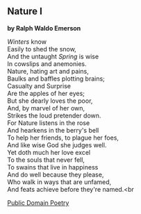    ## Nature I
   **by Ralph Waldo Emerson**
   
   _Winters_ know<br>
   Easily to shed the snow,<br>
   And the untaught _Spring_ is wise<br>
   In cowslips and anemonies.<br>
   Nature, hating art and pains,<br>
   Baulks and baffles plotting brains;<br>
   Casualty and Surprise<br>
   Are the apples of her eyes;<br>
   But she dearly loves the poor,<br>
   And, by marvel of her own,<br>
   Strikes the loud pretender down.<br>
   For Nature listens in the rose<br>
   And hearkens in the berry's bell<br>
   To help her friends, to plague her foes,<br>
   And like wise God she judges well.<br>
   Yet doth much her love excel<br>
   To the souls that never fell,<br>
   To swains that live in happiness<br>
   And do well because they please,<br>
   Who walk in ways that are unfamed,<br>
   And feats achieve before they're named.<br
    
    
[Public Domain Poetry](http://www.public-domain-poetry.com/ralph-waldo-emerson/nature-i-15317)
